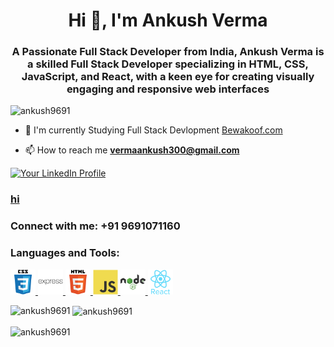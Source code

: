 <h1 align="center">Hi 👋, I'm Ankush Verma</h1>
<h3 align="center">A Passionate Full Stack Developer from India, Ankush Verma is a skilled Full Stack Developer specializing in HTML, CSS, JavaScript, and React, with a keen eye for creating visually engaging and responsive web interfaces</h3>

<p align="left"> <img src="https://komarev.com/ghpvc/?username=ankush9691&label=Profile%20views&color=0e75b6&style=flat" alt="ankush9691" /> </p>

- 🌱 I'm currently Studying Full Stack Devlopment [Bewakoof.com](https://gregarious-unicorn-69328d.netlify.app/)

- 📫 How to reach me **vermaankush300@gmail.com**
  
 <a href="https://www.linkedin.com/in/ankush-verma-3230ab2aa/" >
    <img width="20px" margine="100px,50px" src="https://encrypted-tbn0.gstatic.com/images?q=tbn:ANd9GcQY2kvJfob6VCMFo53k_P0W7p4S8XHRnt4FbQ&s" alt="Your LinkedIn Profile">
   <h3>hi</h3>
</a>
<h3 align="left">Connect with me: +91 9691071160</h3>
<p align="left"> 
</p>

<h3 align="left">Languages and Tools:</h3>
<p align="left"> <a href="https://www.w3schools.com/css/" target="_blank" rel="noreferrer"> <img src="https://raw.githubusercontent.com/devicons/devicon/master/icons/css3/css3-original-wordmark.svg" alt="css3" width="40" height="40"/> </a> <a href="https://expressjs.com" target="_blank" rel="noreferrer"> <img src="https://raw.githubusercontent.com/devicons/devicon/master/icons/express/express-original-wordmark.svg" alt="express" width="40" height="40"/> </a> <a href="https://www.w3.org/html/" target="_blank" rel="noreferrer"> <img src="https://raw.githubusercontent.com/devicons/devicon/master/icons/html5/html5-original-wordmark.svg" alt="html5" width="40" height="40"/> </a> <a href="https://developer.mozilla.org/en-US/docs/Web/JavaScript" target="_blank" rel="noreferrer"> <img src="https://raw.githubusercontent.com/devicons/devicon/master/icons/javascript/javascript-original.svg" alt="javascript" width="40" height="40"/> </a> <a href="https://nodejs.org" target="_blank" rel="noreferrer"> <img src="https://raw.githubusercontent.com/devicons/devicon/master/icons/nodejs/nodejs-original-wordmark.svg" alt="nodejs" width="40" height="40"/> </a> <a href="https://reactjs.org/" target="_blank" rel="noreferrer"> <img src="https://raw.githubusercontent.com/devicons/devicon/master/icons/react/react-original-wordmark.svg" alt="react" width="40" height="40"/> </a> </p>

<p><img align="left" src="https://github-readme-stats.vercel.app/api/top-langs?username=ankush9691&show_icons=true&locale=en&layout=compact" alt="ankush9691" /></p>

<p>&nbsp;<img align="center" src="https://github-readme-stats.vercel.app/api?username=ankush9691&show_icons=true&locale=en" alt="ankush9691" /></p>

<p><img align="center" src="https://github-readme-streak-stats.herokuapp.com/?user=ankush9691&" alt="ankush9691" /></p>
